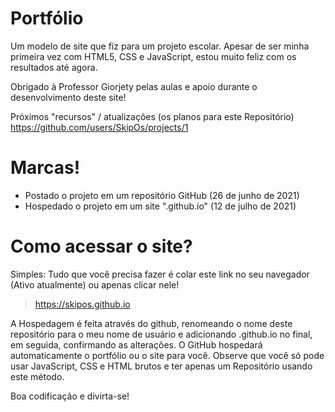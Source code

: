 # Portfólio
Um modelo de site que fiz para um projeto escolar.
Apesar de ser minha primeira vez com HTML5, CSS e JavaScript, estou muito feliz com os resultados até agora.

Obrigado à Professor Giorjety pelas aulas e apoio durante o desenvolvimento deste site!

Próximos "recursos" / atualizações (os planos para este Repositório)
https://github.com/users/SkipOs/projects/1

# Marcas!
- Postado o projeto em um repositório GitHub (26 de junho de 2021)
- Hospedado o projeto em um site ".github.io" (12 de julho de 2021)

# Como acessar o site?
Simples: Tudo que você precisa fazer é colar este link no seu navegador (Ativo atualmente) ou apenas clicar nele!
> https://skipos.github.io

A Hospedagem é feita através do github, renomeando o nome deste repositório para o meu nome de usuário e adicionando .github.io no final, em seguida, confirmando as alterações. O GitHub hospedará automaticamente o portfólio ou o site para você. Observe que você só pode usar JavaScript, CSS e HTML brutos e ter apenas um Repositório usando este método.

Boa codificação e divirta-se!

